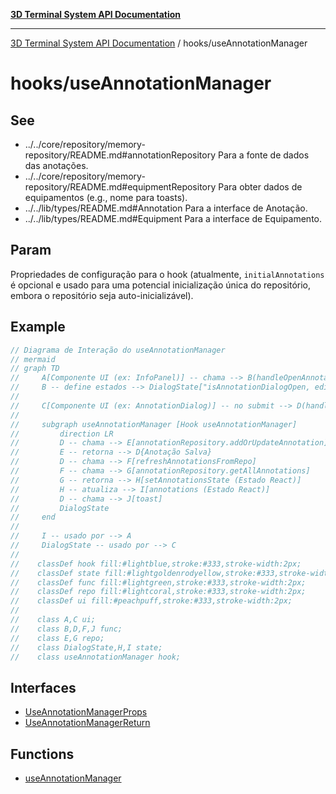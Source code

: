 [**3D Terminal System API Documentation**](../../README.md)

***

[3D Terminal System API Documentation](../../README.md) / hooks/useAnnotationManager

# hooks/useAnnotationManager

## See

 - ../../core/repository/memory-repository/README.md#annotationRepository Para a fonte de dados das anotações.
 - ../../core/repository/memory-repository/README.md#equipmentRepository Para obter dados de equipamentos (e.g., nome para toasts).
 - ../../lib/types/README.md#Annotation Para a interface de Anotação.
 - ../../lib/types/README.md#Equipment Para a interface de Equipamento.

## Param

Propriedades de configuração para o hook (atualmente, `initialAnnotations` é opcional e usado para uma potencial inicialização única do repositório, embora o repositório seja auto-inicializável).

## Example

```ts
// Diagrama de Interação do useAnnotationManager
// mermaid
// graph TD
//     A[Componente UI (ex: InfoPanel)] -- chama --> B(handleOpenAnnotationDialog)
//     B -- define estados --> DialogState["isAnnotationDialogOpen, editingAnnotation, annotationTargetEquipment"]
//
//     C[Componente UI (ex: AnnotationDialog)] -- no submit --> D(handleSaveAnnotation)
//
//     subgraph useAnnotationManager [Hook useAnnotationManager]
//         direction LR
//         D -- chama --> E[annotationRepository.addOrUpdateAnnotation]
//         E -- retorna --> D{Anotação Salva}
//         D -- chama --> F[refreshAnnotationsFromRepo]
//         F -- chama --> G[annotationRepository.getAllAnnotations]
//         G -- retorna --> H[setAnnotationsState (Estado React)]
//         H -- atualiza --> I[annotations (Estado React)]
//         D -- chama --> J[toast]
//         DialogState
//     end
//
//     I -- usado por --> A
//     DialogState -- usado por --> C
//
//    classDef hook fill:#lightblue,stroke:#333,stroke-width:2px;
//    classDef state fill:#lightgoldenrodyellow,stroke:#333,stroke-width:2px;
//    classDef func fill:#lightgreen,stroke:#333,stroke-width:2px;
//    classDef repo fill:#lightcoral,stroke:#333,stroke-width:2px;
//    classDef ui fill:#peachpuff,stroke:#333,stroke-width:2px;
//
//    class A,C ui;
//    class B,D,F,J func;
//    class E,G repo;
//    class DialogState,H,I state;
//    class useAnnotationManager hook;
```

## Interfaces

- [UseAnnotationManagerProps](interfaces/UseAnnotationManagerProps.md)
- [UseAnnotationManagerReturn](interfaces/UseAnnotationManagerReturn.md)

## Functions

- [useAnnotationManager](functions/useAnnotationManager.md)
